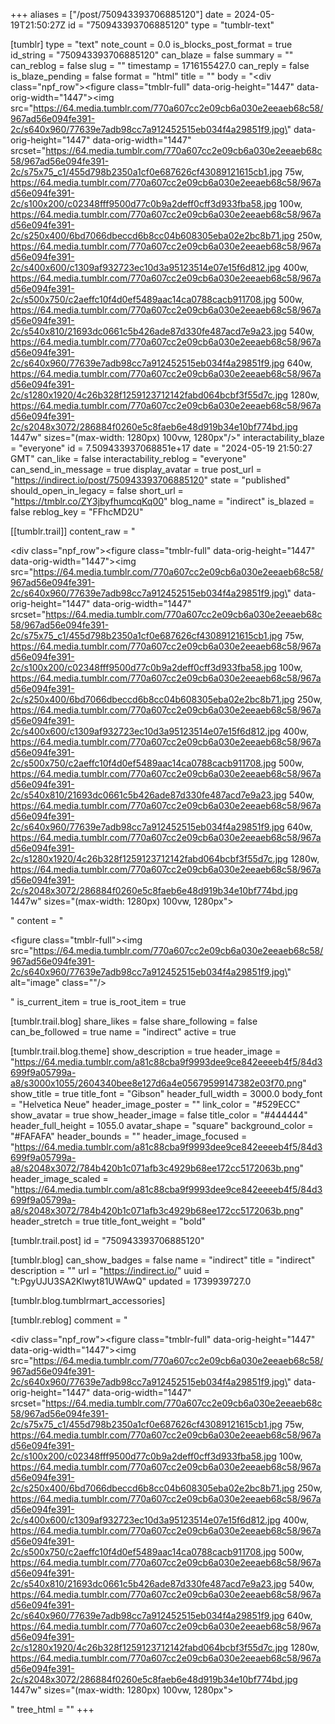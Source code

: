 +++
aliases = ["/post/750943393706885120"]
date = 2024-05-19T21:50:27Z
id = "750943393706885120"
type = "tumblr-text"

[tumblr]
type = "text"
note_count = 0.0
is_blocks_post_format = true
id_string = "750943393706885120"
can_blaze = false
summary = ""
can_reblog = false
slug = ""
timestamp = 1716155427.0
can_reply = false
is_blaze_pending = false
format = "html"
title = ""
body = "<div class=\"npf_row\"><figure class=\"tmblr-full\" data-orig-height=\"1447\" data-orig-width=\"1447\"><img src=\"https://64.media.tumblr.com/770a607cc2e09cb6a030e2eeaeb68c58/967ad56e094fe391-2c/s640x960/77639e7adb98cc7a912452515eb034f4a29851f9.jpg\" data-orig-height=\"1447\" data-orig-width=\"1447\" srcset=\"https://64.media.tumblr.com/770a607cc2e09cb6a030e2eeaeb68c58/967ad56e094fe391-2c/s75x75_c1/455d798b2350a1cf0e687626cf43089121615cb1.jpg 75w, https://64.media.tumblr.com/770a607cc2e09cb6a030e2eeaeb68c58/967ad56e094fe391-2c/s100x200/c02348fff9500d77c0b9a2deff0cff3d933fba58.jpg 100w, https://64.media.tumblr.com/770a607cc2e09cb6a030e2eeaeb68c58/967ad56e094fe391-2c/s250x400/6bd7066dbeccd6b8cc04b608305eba02e2bc8b71.jpg 250w, https://64.media.tumblr.com/770a607cc2e09cb6a030e2eeaeb68c58/967ad56e094fe391-2c/s400x600/c1309af932723ec10d3a95123514e07e15f6d812.jpg 400w, https://64.media.tumblr.com/770a607cc2e09cb6a030e2eeaeb68c58/967ad56e094fe391-2c/s500x750/c2aeffc10f4d0ef5489aac14ca0788cacb911708.jpg 500w, https://64.media.tumblr.com/770a607cc2e09cb6a030e2eeaeb68c58/967ad56e094fe391-2c/s540x810/21693dc0661c5b426ade87d330fe487acd7e9a23.jpg 540w, https://64.media.tumblr.com/770a607cc2e09cb6a030e2eeaeb68c58/967ad56e094fe391-2c/s640x960/77639e7adb98cc7a912452515eb034f4a29851f9.jpg 640w, https://64.media.tumblr.com/770a607cc2e09cb6a030e2eeaeb68c58/967ad56e094fe391-2c/s1280x1920/4c26b328f1259123712142fabd064bcbf3f55d7c.jpg 1280w, https://64.media.tumblr.com/770a607cc2e09cb6a030e2eeaeb68c58/967ad56e094fe391-2c/s2048x3072/286884f0260e5c8faeb6e48d919b34e10bf774bd.jpg 1447w\" sizes=\"(max-width: 1280px) 100vw, 1280px\"/></figure></div>"
interactability_blaze = "everyone"
id = 7.509433937068851e+17
date = "2024-05-19 21:50:27 GMT"
can_like = false
interactability_reblog = "everyone"
can_send_in_message = true
display_avatar = true
post_url = "https://indirect.io/post/750943393706885120"
state = "published"
should_open_in_legacy = false
short_url = "https://tmblr.co/ZY3jbyfhumcqKq00"
blog_name = "indirect"
is_blazed = false
reblog_key = "FFhcMD2U"

[[tumblr.trail]]
content_raw = "<p><div class=\"npf_row\"><figure class=\"tmblr-full\" data-orig-height=\"1447\" data-orig-width=\"1447\"><img src=\"https://64.media.tumblr.com/770a607cc2e09cb6a030e2eeaeb68c58/967ad56e094fe391-2c/s640x960/77639e7adb98cc7a912452515eb034f4a29851f9.jpg\" data-orig-height=\"1447\" data-orig-width=\"1447\" srcset=\"https://64.media.tumblr.com/770a607cc2e09cb6a030e2eeaeb68c58/967ad56e094fe391-2c/s75x75_c1/455d798b2350a1cf0e687626cf43089121615cb1.jpg 75w, https://64.media.tumblr.com/770a607cc2e09cb6a030e2eeaeb68c58/967ad56e094fe391-2c/s100x200/c02348fff9500d77c0b9a2deff0cff3d933fba58.jpg 100w, https://64.media.tumblr.com/770a607cc2e09cb6a030e2eeaeb68c58/967ad56e094fe391-2c/s250x400/6bd7066dbeccd6b8cc04b608305eba02e2bc8b71.jpg 250w, https://64.media.tumblr.com/770a607cc2e09cb6a030e2eeaeb68c58/967ad56e094fe391-2c/s400x600/c1309af932723ec10d3a95123514e07e15f6d812.jpg 400w, https://64.media.tumblr.com/770a607cc2e09cb6a030e2eeaeb68c58/967ad56e094fe391-2c/s500x750/c2aeffc10f4d0ef5489aac14ca0788cacb911708.jpg 500w, https://64.media.tumblr.com/770a607cc2e09cb6a030e2eeaeb68c58/967ad56e094fe391-2c/s540x810/21693dc0661c5b426ade87d330fe487acd7e9a23.jpg 540w, https://64.media.tumblr.com/770a607cc2e09cb6a030e2eeaeb68c58/967ad56e094fe391-2c/s640x960/77639e7adb98cc7a912452515eb034f4a29851f9.jpg 640w, https://64.media.tumblr.com/770a607cc2e09cb6a030e2eeaeb68c58/967ad56e094fe391-2c/s1280x1920/4c26b328f1259123712142fabd064bcbf3f55d7c.jpg 1280w, https://64.media.tumblr.com/770a607cc2e09cb6a030e2eeaeb68c58/967ad56e094fe391-2c/s2048x3072/286884f0260e5c8faeb6e48d919b34e10bf774bd.jpg 1447w\" sizes=\"(max-width: 1280px) 100vw, 1280px\"></figure></div></p>"
content = "<p><figure class=\"tmblr-full\"><img src=\"https://64.media.tumblr.com/770a607cc2e09cb6a030e2eeaeb68c58/967ad56e094fe391-2c/s640x960/77639e7adb98cc7a912452515eb034f4a29851f9.jpg\" alt=\"image\" class=\"\"/></figure></p>"
is_current_item = true
is_root_item = true

[tumblr.trail.blog]
share_likes = false
share_following = false
can_be_followed = true
name = "indirect"
active = true

[tumblr.trail.blog.theme]
show_description = true
header_image = "https://64.media.tumblr.com/a81c88cba9f9993dee9ce842eeeeb4f5/84d3699f9a05799a-a8/s3000x1055/2604340bee8e127d6a4e05679599147382e03f70.png"
show_title = true
title_font = "Gibson"
header_full_width = 3000.0
body_font = "Helvetica Neue"
header_image_poster = ""
link_color = "#529ECC"
show_avatar = true
show_header_image = false
title_color = "#444444"
header_full_height = 1055.0
avatar_shape = "square"
background_color = "#FAFAFA"
header_bounds = ""
header_image_focused = "https://64.media.tumblr.com/a81c88cba9f9993dee9ce842eeeeb4f5/84d3699f9a05799a-a8/s2048x3072/784b420b1c071afb3c4929b68ee172cc5172063b.png"
header_image_scaled = "https://64.media.tumblr.com/a81c88cba9f9993dee9ce842eeeeb4f5/84d3699f9a05799a-a8/s2048x3072/784b420b1c071afb3c4929b68ee172cc5172063b.png"
header_stretch = true
title_font_weight = "bold"

[tumblr.trail.post]
id = "750943393706885120"

[tumblr.blog]
can_show_badges = false
name = "indirect"
title = "indirect"
description = ""
url = "https://indirect.io/"
uuid = "t:PgyUJU3SA2Klwyt81UWAwQ"
updated = 1739939727.0

[tumblr.blog.tumblrmart_accessories]

[tumblr.reblog]
comment = "<p><div class=\"npf_row\"><figure class=\"tmblr-full\" data-orig-height=\"1447\" data-orig-width=\"1447\"><img src=\"https://64.media.tumblr.com/770a607cc2e09cb6a030e2eeaeb68c58/967ad56e094fe391-2c/s640x960/77639e7adb98cc7a912452515eb034f4a29851f9.jpg\" data-orig-height=\"1447\" data-orig-width=\"1447\" srcset=\"https://64.media.tumblr.com/770a607cc2e09cb6a030e2eeaeb68c58/967ad56e094fe391-2c/s75x75_c1/455d798b2350a1cf0e687626cf43089121615cb1.jpg 75w, https://64.media.tumblr.com/770a607cc2e09cb6a030e2eeaeb68c58/967ad56e094fe391-2c/s100x200/c02348fff9500d77c0b9a2deff0cff3d933fba58.jpg 100w, https://64.media.tumblr.com/770a607cc2e09cb6a030e2eeaeb68c58/967ad56e094fe391-2c/s250x400/6bd7066dbeccd6b8cc04b608305eba02e2bc8b71.jpg 250w, https://64.media.tumblr.com/770a607cc2e09cb6a030e2eeaeb68c58/967ad56e094fe391-2c/s400x600/c1309af932723ec10d3a95123514e07e15f6d812.jpg 400w, https://64.media.tumblr.com/770a607cc2e09cb6a030e2eeaeb68c58/967ad56e094fe391-2c/s500x750/c2aeffc10f4d0ef5489aac14ca0788cacb911708.jpg 500w, https://64.media.tumblr.com/770a607cc2e09cb6a030e2eeaeb68c58/967ad56e094fe391-2c/s540x810/21693dc0661c5b426ade87d330fe487acd7e9a23.jpg 540w, https://64.media.tumblr.com/770a607cc2e09cb6a030e2eeaeb68c58/967ad56e094fe391-2c/s640x960/77639e7adb98cc7a912452515eb034f4a29851f9.jpg 640w, https://64.media.tumblr.com/770a607cc2e09cb6a030e2eeaeb68c58/967ad56e094fe391-2c/s1280x1920/4c26b328f1259123712142fabd064bcbf3f55d7c.jpg 1280w, https://64.media.tumblr.com/770a607cc2e09cb6a030e2eeaeb68c58/967ad56e094fe391-2c/s2048x3072/286884f0260e5c8faeb6e48d919b34e10bf774bd.jpg 1447w\" sizes=\"(max-width: 1280px) 100vw, 1280px\"></figure></div></p>"
tree_html = ""
+++

